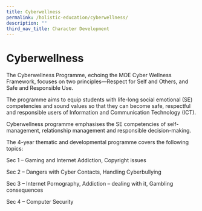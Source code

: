 ```yaml
---
title: Cyberwellness
permalink: /holistic-education/cyberwellness/
description: ""
third_nav_title: Character Development
---
```

# Cyberwellness

The Cyberwellness Programme, echoing the MOE Cyber Wellness Framework, focuses on two principles—Respect for Self and Others, and Safe and Responsible Use.

The programme aims to equip students with life-long social emotional (SE) competencies and sound values so that they can become safe, respectful and responsible users of Information and Communication Technology (ICT).

Cyberwellness programme emphasises the SE competencies of self-management, relationship management and responsible decision-making.

The 4-year thematic and developmental programme covers the following topics:

Sec 1 – Gaming and Internet Addiction, Copyright issues

Sec 2 – Dangers with Cyber Contacts, Handling Cyberbullying

Sec 3 – Internet Pornography, Addiction – dealing with it, Gambling consequences

Sec 4 – Computer Security